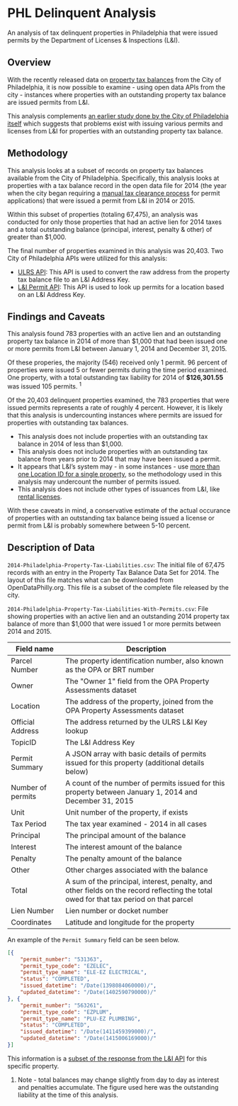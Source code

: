 # PHL Delinquent Analysis

An analysis of tax delinquent properties in Philadelphia that were issued permits by the Department of Licenses & Inspections (L&I).

## Overview

With the recently released data on [property tax balances](https://www.opendataphilly.org/dataset/property-tax-balances) from the City of Philadelphia, it is now possible to examine - using open data APIs from the city - instances where properties with an outstanding property tax balance are issued permits from L&I.

This analysis complements [an earlier study done by the City of Philadelphia itself](https://github.com/mheadd/licensing-delinquents) which suggests that problems exist with issuing various permits and licenses from L&I for properties with an outstanding property tax balance.

## Methodology

This analysis looks at a subset of records on property tax balances available from the City of Philadelphia. Specifically, this analysis looks at properties with a tax balance record in the open data file for 2014 (the year when the city began requiring a [manual tax clearance process](https://secure.phila.gov/revenue/TaxCompliance/) for permit applications) that were issued a permit from L&I in 2014 or 2015.

Within this subset of properties (totaling 67,475), an analysis was conducted for only those properties that had an active lien for 2014 taxes and a total outstanding balance (principal, interest, penalty & other) of greater than $1,000. 

The final number of properties examined in this analysis was 20,403. Two City of Philadelphia APIs were utilized for this analysis:

* [ULRS API](http://api.phila.gov/ULRS311/): This API is used to convert the raw address from the property tax balance file to an L&I Address Key.
* [L&I Permit API](http://phlapi.com/licenseapi.html): This API is used to look up permits for a location based on an L&I Address Key.

## Findings and Caveats

This analysis found 783 properties with an active lien and an outstanding property tax balance in 2014 of more than $1,000 that had been issued one or more permits from L&I between January 1, 2014 and December 31, 2015.

Of these properies, the majority (546) received only 1 permit. 96 percent of properties were issued 5 or fewer permits during the time period examined. One property, with a total outstanding tax liability for 2014 of **$126,301.55** was issued 105 permits. <sup>1</sup>

Of the 20,403 delinquent properties examined, the 783 properties that were issued permits represents a rate of roughly 4 percent. However, it is likely that this analysis is undercounting instances where permits are issued for properties with outstanding tax balances.

* This analysis does not include properties with an outstanding tax balance in 2014 of less than $1,000.
* This analysis does not include properties with an outstanding tax balance from years prior to 2014 that may have been issued a permit.
* It appears that L&I’s system may - in some instances - use [more than one Location ID for a single property](https://groups.google.com/forum/?fromgroups#!topic/opendataphilly/UdXIzwz7FQI), so the methodology used in this analysis may undercount the number of permits issued.
* This analysis does not include other types of issuances from L&I, like [rental licenses](http://www.phila.gov/li/pages/tenantlandlord.aspx).

With these caveats in mind, a conservative estimate of the actual occurance of properties with an outstanding tax balance being issued a license or permit from L&I is probably somewhere between 5-10 percent.

## Description of Data

```2014-Philadelphia-Property-Tax-Liabilities.csv```: The initial file of 67,475 records with an entry in the Property Tax Balance Data Set for 2014. The layout of this file matches what can be downloaded from OpenDataPhilly.org. This file is a subset of the complete file released by the city.  

```2014-Philadelphia-Property-Tax-Liabilities-With-Permits.csv```: File showing properties with an active lien and an outstanding 2014 property tax balance of more than $1,000 that were issued 1 or more permits between 2014 and 2015.

| Field name| Description |   
|---|---|
| Parcel Number | The property identification number, also known as the OPA or BRT number | 
| Owner |  The "Owner 1" field from the OPA Property Assessments dataset |  
| Location |  The address of the property, joined from the OPA Property Assessments dataset | 
| Official Address | The address returned by the ULRS L&I Key lookup | 
| TopicID |  The L&I Address Key | 
| Permit Summary | A JSON array with basic details of permits issued for this property (additional details below) | 
| Number of permits | A count of the number of permits issued for this property between January 1, 2014 and December 31, 2015 | 
| Unit |  Unit number of the property, if exists | 
| Tax Period | The tax year examined - 2014 in all cases  | 
| Principal | The principal amount of the balance  | 
| Interest | The interest amount of the balance  | 
| Penalty | The penalty amount of the balance  | 
| Other | Other charges associated with the balance  | 
| Total | A sum of the principal, interest, penalty, and other fields on the record reflecting the total owed for that tax period on that parcel  | 
| Lien Number | Lien number or docket number  | 
| Coordinates |  Latitude and longitude for the property | 

An example of the ```Permit Summary``` field can be seen below.

```json
[{
	"permit_number": "531363",
	"permit_type_code": "EZELEC",
	"permit_type_name": "ELE-EZ ELECTRICAL",
	"status": "COMPLETED",
	"issued_datetime": "/Date(1398084060000)/",
	"updated_datetime": "/Date(1402590790000)/"
}, {
	"permit_number": "563261",
	"permit_type_code": "EZPLUM",
	"permit_type_name": "PLU-EZ PLUMBING",
	"status": "COMPLETED",
	"issued_datetime": "/Date(1411459399000)/",
	"updated_datetime": "/Date(1415006169000)/"
}]
```

This information is a [subset of the response from the L&I API](http://services.phila.gov/PhillyApi/Data/v1.0/locations(669010)/permits?$filter=(issued_datetime%20gt%20datetime%272014-01-01%27)%20and%20(issued_datetime%20lt%20datetime%272015-12-31%27)&$format=json&$expand=locations) for this specific property. 

1. Note - total balances may change slightly from day to day as interest and penalties accumulate. The figure used here was the outstanding liability at the time of this analysis. 

